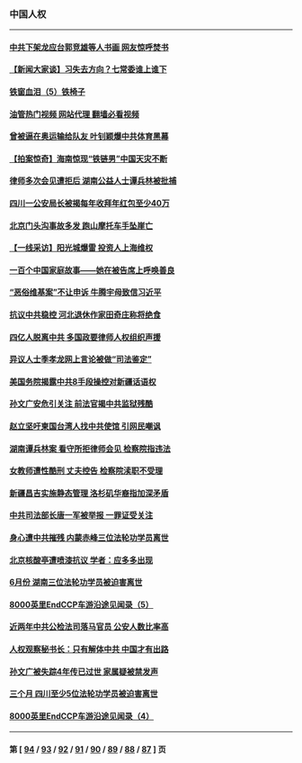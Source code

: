 ### 中国人权
---
#### [中共下架龙应台郭竞雄等人书画 网友惊呼焚书](../../pages/ncid278/n13812903.md?08300445) 
#### [【新闻大家谈】习失去方向？七常委谁上谁下](../../pages/ncid278/n13813143.md?08300445) 
#### [铁窗血泪（5）铁椅子](../../pages/ncid278/n13805871.md?08300445) 
#### [油管热门视频 网站代理 翻墙必看视频](http://209.222.30.114:81/youtube.html?08300445)
#### [曾被逼在奥运输给队友 叶钊颖爆中共体育黑幕](../../pages/ncid278/n13811680.md?08300445) 
#### [【拍案惊奇】海南惊现“铁链男”中国天灾不断](../../pages/ncid278/n13810847.md?08300445) 
#### [律师多次会见遭拒后 湖南公益人士谭兵林被批捕](../../pages/ncid278/n13811523.md?08300445) 
#### [四川一公安局长被揭每年收拜年红包至少40万](../../pages/ncid278/n13811488.md?08300445) 
#### [北京门头沟事故多发 跑山摩托车手坠崖亡](../../pages/ncid278/n13811392.md?08300445) 
#### [【一线采访】阳光城爆雷 投资人上海维权](../../pages/ncid278/n13810845.md?08300445) 
#### [一百个中国家庭故事——她在被告席上呼唤善良](../../pages/ncid278/n13805472.md?08300445) 
#### [“恶俗维基案”不让申诉 牛腾宇母致信习近平](../../pages/ncid278/n13810855.md?08300445) 
#### [抗议中共稳控 河北退休作家田奇庄称将绝食](../../pages/ncid278/n13810518.md?08300445) 
#### [四亿人脱离中共 多国政要律师人权组织声援](../../pages/ncid278/n13809722.md?08300445) 
#### [异议人士季孝龙网上言论被做“司法鉴定”](../../pages/ncid278/n13809434.md?08300445) 
#### [美国务院揭露中共8手段操控对新疆话语权](../../pages/ncid278/n13809373.md?08300445) 
#### [孙文广安危引关注 前法官揭中共监狱残酷](../../pages/ncid278/n13809359.md?08300445) 
#### [赵立坚吁柬国台湾人找中共使馆 引网民嘲讽](../../pages/ncid278/n13809349.md?08300445) 
#### [湖南谭兵林案 看守所拒律师会见 检察院指违法](../../pages/ncid278/n13809165.md?08300445) 
#### [女教师遭性酷刑 丈夫控告 检察院渎职不受理](../../pages/ncid278/n13808837.md?08300445) 
#### [新疆昌吉实施静态管理 洛杉矶华裔指加深矛盾](../../pages/ncid278/n13808820.md?08300445) 
#### [中共司法部长唐一军被举报 一罪证受关注](../../pages/ncid278/n13808229.md?08300445) 
#### [身心遭中共摧残 内蒙赤峰三位法轮功学员离世](../../pages/ncid278/n13808436.md?08300445) 
#### [北京核酸亭遭喷漆抗议 学者：应多多出现](../../pages/ncid278/n13808352.md?08300445) 
#### [6月份 湖南三位法轮功学员被迫害离世](../../pages/ncid278/n13807730.md?08300445) 
#### [8000英里EndCCP车游沿途见闻录（5）](../../pages/ncid278/n13807745.md?08300445) 
#### [近两年中共公检法司落马官员 公安人数比率高](../../pages/ncid278/n13807094.md?08300445) 
#### [人权观察秘书长：只有解体中共 中国才有出路](../../pages/ncid278/n13807770.md?08300445) 
#### [孙文广被失踪4年传已过世 家属疑被禁发声](../../pages/ncid278/n13807343.md?08300445) 
#### [三个月 四川至少5位法轮功学员被迫害离世](../../pages/ncid278/n13807221.md?08300445) 
#### [8000英里EndCCP车游沿途见闻录（4）](../../pages/ncid278/n13805546.md?08300445) 

---
#### 第 [ [94](./94.md?08300445) / [93](./93.md?08300445) / [92](./92.md?08300445) / [91](./91.md?08300445) / [90](./90.md?08300445) / [89](./89.md?08300445) / [88](./88.md?08300445) / [87](./87.md?08300445) ] 页
